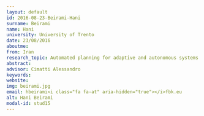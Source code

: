 ```yaml
---
layout: default 
id: 2016-08-23-Beirami-Hani
surname: Beirami
name: Hani
university: University of Trento
date: 23/08/2016
aboutme: 
from: Iran
research_topic: Automated planning for adaptive and autonomous systems
abstract: 
advisor: Cimatti Alessandro
keywords: 
website: 
img: beirami.jpg
email: hbeirami<i class="fa fa-at" aria-hidden="true"></i>fbk.eu
alt: Hani Beirami
modal-id: stud15
---
```

